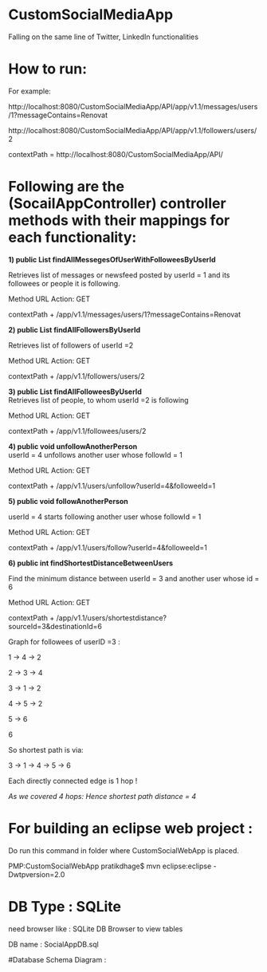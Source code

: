 # CustomSocialMediaApp

Falling on the same line of Twitter, LinkedIn functionalities

# How to run: 

For example:


http://localhost:8080/CustomSocialMediaApp/API/app/v1.1/messages/users/1?messageContains=Renovat

http://localhost:8080/CustomSocialMediaApp/API/app/v1.1/followers/users/2

contextPath = http://localhost:8080/CustomSocialMediaApp/API/

# Following are the (SocailAppController) controller methods with their mappings for each functionality:  

**1)  public List<Message> findAllMessegesOfUserWithFolloweesByUserId**  
	
Retrieves list of messages or newsfeed posted by userId = 1 and its followees or people it is following.

Method	URL	Action:  GET  	

contextPath + /app/v1.1/messages/users/1?messageContains=Renovat
  


**2)  public List<User> findAllFollowersByUserId**  	

Retrieves list of followers of userId =2

Method	URL	Action:  GET  	

contextPath + /app/v1.1/followers/users/2
  

**3)  public List<User> findAllFolloweesByUserId**  	
Retrieves list of people, to whom userId =2 is following

Method	URL	Action:  GET  	

contextPath + /app/v1.1/followees/users/2
  


**4)  public void unfollowAnotherPerson**  
userId = 4 unfollows another user whose followId = 1

Method URL Action:  GET  	

contextPath + /app/v1.1/users/unfollow?userId=4&followeeId=1
  
  

**5)  public void followAnotherPerson**  	

userId = 4 starts following another user whose followId = 1

Method	URL	Action:  GET  	

contextPath + /app/v1.1/users/follow?userId=4&followeeId=1
  


**6)  public int findShortestDistanceBetweenUsers**  
	
Find the minimum distance between userId = 3 and another user whose id = 6

Method	URL	Action:  GET  	

contextPath + /app/v1.1/users/shortestdistance?sourceId=3&destinationId=6
  


Graph for followees of userID =3 :  

1 -> 4 -> 2

2 -> 3 -> 4

3 -> 1 -> 2

4 -> 5 -> 2

5 -> 6

6  
    
  
So shortest path is via:  

3 ->  1 -> 4 -> 5 -> 6

Each directly connected edge is 1 hop !

*As we covered 4 hops:  Hence shortest path distance = 4*
  

# For building an eclipse web project :  

Do run this command in folder where CustomSocialWebApp is placed.

PMP:CustomSocialWebApp pratikdhage$ mvn eclipse:eclipse -Dwtpversion=2.0  



# DB Type : SQLite   

need browser like :  SQLite DB Browser to view tables  

DB name : SocialAppDB.sql  


#Database Schema Diagram :  



 

